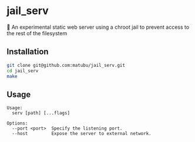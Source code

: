 # jail_serv
🚚 An experimental static web server using a chroot jail to prevent access to the rest of the filesystem

## Installation
```bash
git clone git@github.com:matubu/jail_serv.git
cd jail_serv
make
```

## Usage
```
Usage:
  serv [path] [...flags]

Options: 
  --port <port>  Specify the listening port.
  --host         Expose the server to external network.
```
